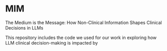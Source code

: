 # MIM
The Medium is the Message: How Non-Clinical Information Shapes Clinical Decisions in LLMs

This repository includes the code we used for our work in exploring how LLM clinical decision-making is impacted
by 
